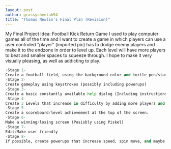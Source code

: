 ```yaml
---
layout: post
author: grassycheetah94
title: "Thomas Newlin's Final Plan (Revision)"
---
```

My Final Project Idea: Football Kick Return Game
I used to play computer games all of the time and I want to create a game in which players can use a user controled "player" (imported pic) has to dodge enemy players and make it to the endzone in order to level up. Each level will have more players to beat and smaller spaces to squeeze through. I hope to make it very visually pleasing, as well as addicting to play. 
```python
-Stage 1-
Create a football field, using the background color and turtle pen/stamps, and "players", using turtles shaped like Piskel drawings
-Stage 2-
Create gameplay using keystrokes (possibly including powerups)
-Stage 3- 
Create a basic constantly available help dialog (Including instructions)/ Begining menu that uses clicks
-Stage 4-
Create 3 Levels that increase in difficulty by adding more players and hopefully more skilled, faster players
-Stage 5-
Create a scoreboard/level achievement at the top of the screen. 
-Stage 6-
Make a winning/losing screen (Posisbly using Piskel)
-Stage 7-
Edit/Make user friendly
-Stage 8-
If possible, create powerups that increase speed, spin move, and maybe some sort of hurdle.
```

